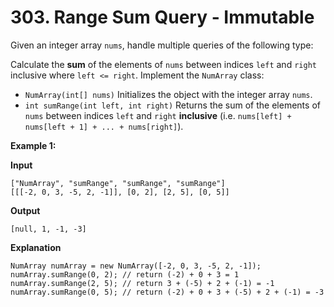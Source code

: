 # 303. Range Sum Query - Immutable

Given an integer array `nums`, handle multiple queries of the following type:

Calculate the __sum__ of the elements of `nums` between indices `left` and `right` inclusive where `left <= right`.
Implement the `NumArray` class:
* `NumArray(int[] nums)` Initializes the object with the integer array `nums`.
* `int sumRange(int left, int right)` Returns the sum of the elements of `nums` between indices `left` and `right` __inclusive__ (i.e. `nums[left] + nums[left + 1] + ... + nums[right]`).
 

__Example 1:__

__Input__
```
["NumArray", "sumRange", "sumRange", "sumRange"]
[[[-2, 0, 3, -5, 2, -1]], [0, 2], [2, 5], [0, 5]]
```

__Output__
```
[null, 1, -1, -3]
```

__Explanation__
```
NumArray numArray = new NumArray([-2, 0, 3, -5, 2, -1]);
numArray.sumRange(0, 2); // return (-2) + 0 + 3 = 1
numArray.sumRange(2, 5); // return 3 + (-5) + 2 + (-1) = -1
numArray.sumRange(0, 5); // return (-2) + 0 + 3 + (-5) + 2 + (-1) = -3
```